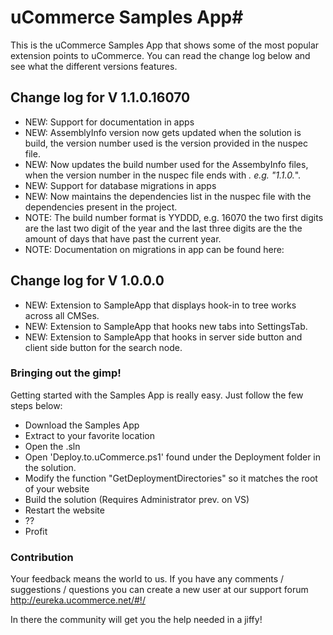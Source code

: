 # uCommerce Samples App#

This is the uCommerce Samples App that shows some of the most popular extension points to uCommerce.
You can read the change log below and see what the different versions features.

## Change log for V 1.1.0.16070 ##

* NEW: Support for documentation in apps
* NEW: AssemblyInfo version now gets updated when the solution is build, the version number used is the version provided in the nuspec file.
* NEW: Now updates the build number used for the AssembyInfo files, when the version number in the nuspec file ends with *. e.g. "1.1.0.*".
* NEW: Support for database migrations in apps
* NEW: Now maintains the dependencies list in the nuspec file with the dependencies present in the project.
* NOTE: The build number format is YYDDD, e.g. 16070 the two first digits are the last two digit of the year and the last three digits are the the amount of days that have past the current year.
* NOTE: Documentation on migrations in app can be found here: 

## Change log for V 1.0.0.0 ##

* NEW: Extension to SampleApp that displays hook-in to tree works across all CMSes.
* NEW: Extension to SampleApp that hooks new tabs into SettingsTab.
* NEW: Extension to SampleApp that hooks in server side button and client side button for the search node.


### Bringing out the gimp! ###

Getting started with the Samples App is really easy. Just follow the few steps below:

* Download the Samples App
* Extract to your favorite location
* Open the .sln
* Open 'Deploy.to.uCommerce.ps1' found under the Deployment folder in the solution.
* Modify the function "GetDeploymentDirectories" so it matches the root of your website
* Build the solution (Requires Administrator prev. on VS)
* Restart the website
* ??
* Profit

### Contribution ###

Your feedback means the world to us. If you have any comments / suggestions / questions you can create a new user at our support forum http://eureka.ucommerce.net/#!/

In there the community will get you the help needed in a jiffy!